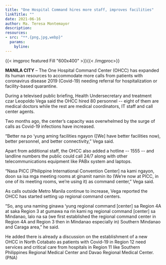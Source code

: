 ```yaml
---
title: "One Hospital Command hires more staff, improves facilities"
linkTitle: ""
date: 2021-06-16
author: Ma. Teresa Montemayor
description:
resources:
- src: "**.{png,jpg,webp}"
  params:
    byline: 
---
```

{{< imgproc featured Fill "600x400" >}}{{< /imgproc>}}

**MANILA CITY** –  The One Hospital Command Center (OHCC) has expanded its human resources to accommodate more calls from patients with coronavirus disease 2019 (Covid-19) needing referral for hospitalization or facility-based quarantine.

During a televised public briefing, Health Undersecretary and treatment czar Leopoldo Vega said the OHCC hired 80 personnel -- eight of them are medical doctors while the rest are medical coordinators, IT staff and call center agents.

Two months ago, the center’s capacity was overwhelmed by the surge of calls as Covid-19 infections have increased.

“Better na po ‘yung aming facilities ngayon ([We] have better facilities now), better personnel, and better connectivity,” Vega said.

Apart from additional staff, the OHCC also added a hotline -- 1555 -- and landline numbers the public could call 24/7 along with other telecommunications equipment like PABx system and laptops.

“Nasa PICC [Philippine International Convention Center] na kami ngayon, doon sa isa mga meeting rooms at ginamit namin ito (We’re now at PICC, in one of its meeting rooms, we’re using it) as command center,” Vega said.

As calls outside Metro Manila continue to increase, Vega reported the OHCC has started setting up regional command centers.

“So, ang una naming ginawa ‘yung regional command [center] sa Region 4A at saka Region 3 at gumawa na rin kami ng regional command [center] sa Mindanao, lalo na sa (we first established the regional command center in Region 4A and Region 3 then in Mindanao especially in) Southern Mindanao and Caraga area,” he said.

He added there is already a discussion on the establishment of a new OHCC in North Cotabato as patients with Covid-19 in Region 12 need services and critical care from hospitals in Region 11 like Southern Philippines Regional Medical Center and Davao Regional Medical Center. (PNA) 